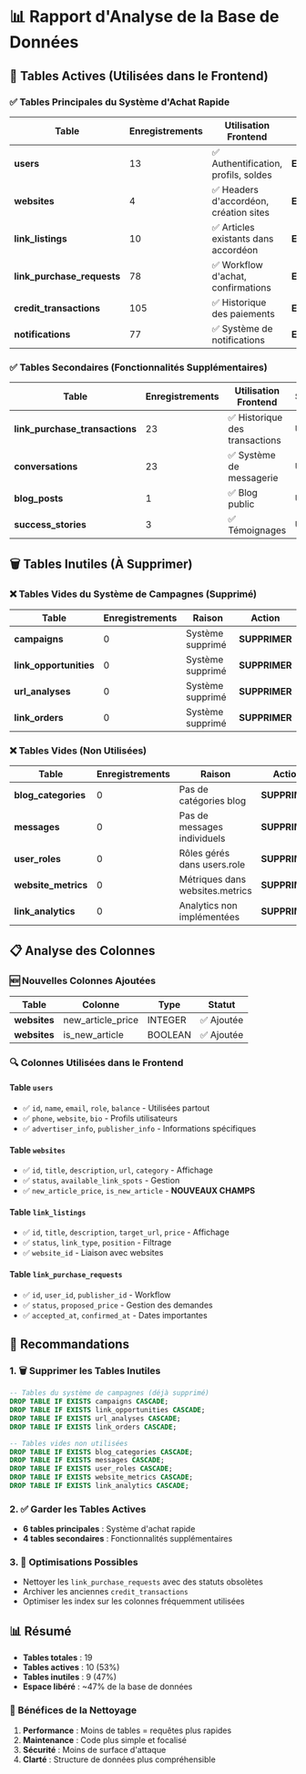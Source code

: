 # 📊 Rapport d'Analyse de la Base de Données

## 🎯 Tables Actives (Utilisées dans le Frontend)

### ✅ Tables Principales du Système d'Achat Rapide

| Table | Enregistrements | Utilisation Frontend | Statut |
|-------|----------------|---------------------|---------|
| **users** | 13 | ✅ Authentification, profils, soldes | **ESSENTIELLE** |
| **websites** | 4 | ✅ Headers d'accordéon, création sites | **ESSENTIELLE** |
| **link_listings** | 10 | ✅ Articles existants dans accordéon | **ESSENTIELLE** |
| **link_purchase_requests** | 78 | ✅ Workflow d'achat, confirmations | **ESSENTIELLE** |
| **credit_transactions** | 105 | ✅ Historique des paiements | **ESSENTIELLE** |
| **notifications** | 77 | ✅ Système de notifications | **ESSENTIELLE** |

### ✅ Tables Secondaires (Fonctionnalités Supplémentaires)

| Table | Enregistrements | Utilisation Frontend | Statut |
|-------|----------------|---------------------|---------|
| **link_purchase_transactions** | 23 | ✅ Historique des transactions | **UTILE** |
| **conversations** | 23 | ✅ Système de messagerie | **UTILE** |
| **blog_posts** | 1 | ✅ Blog public | **UTILE** |
| **success_stories** | 3 | ✅ Témoignages | **UTILE** |

## 🗑️ Tables Inutiles (À Supprimer)

### ❌ Tables Vides du Système de Campagnes (Supprimé)

| Table | Enregistrements | Raison | Action |
|-------|----------------|---------|---------|
| **campaigns** | 0 | Système supprimé | **SUPPRIMER** |
| **link_opportunities** | 0 | Système supprimé | **SUPPRIMER** |
| **url_analyses** | 0 | Système supprimé | **SUPPRIMER** |
| **link_orders** | 0 | Système supprimé | **SUPPRIMER** |

### ❌ Tables Vides (Non Utilisées)

| Table | Enregistrements | Raison | Action |
|-------|----------------|---------|---------|
| **blog_categories** | 0 | Pas de catégories blog | **SUPPRIMER** |
| **messages** | 0 | Pas de messages individuels | **SUPPRIMER** |
| **user_roles** | 0 | Rôles gérés dans users.role | **SUPPRIMER** |
| **website_metrics** | 0 | Métriques dans websites.metrics | **SUPPRIMER** |
| **link_analytics** | 0 | Analytics non implémentées | **SUPPRIMER** |

## 📋 Analyse des Colonnes

### 🆕 Nouvelles Colonnes Ajoutées

| Table | Colonne | Type | Statut |
|-------|---------|------|---------|
| **websites** | new_article_price | INTEGER | ✅ Ajoutée |
| **websites** | is_new_article | BOOLEAN | ✅ Ajoutée |

### 🔍 Colonnes Utilisées dans le Frontend

#### Table `users`
- ✅ `id`, `name`, `email`, `role`, `balance` - Utilisées partout
- ✅ `phone`, `website`, `bio` - Profils utilisateurs
- ✅ `advertiser_info`, `publisher_info` - Informations spécifiques

#### Table `websites`
- ✅ `id`, `title`, `description`, `url`, `category` - Affichage
- ✅ `status`, `available_link_spots` - Gestion
- ✅ `new_article_price`, `is_new_article` - **NOUVEAUX CHAMPS**

#### Table `link_listings`
- ✅ `id`, `title`, `description`, `target_url`, `price` - Affichage
- ✅ `status`, `link_type`, `position` - Filtrage
- ✅ `website_id` - Liaison avec websites

#### Table `link_purchase_requests`
- ✅ `id`, `user_id`, `publisher_id` - Workflow
- ✅ `status`, `proposed_price` - Gestion des demandes
- ✅ `accepted_at`, `confirmed_at` - Dates importantes

## 🎯 Recommandations

### 1. 🗑️ Supprimer les Tables Inutiles
```sql
-- Tables du système de campagnes (déjà supprimé)
DROP TABLE IF EXISTS campaigns CASCADE;
DROP TABLE IF EXISTS link_opportunities CASCADE;
DROP TABLE IF EXISTS url_analyses CASCADE;
DROP TABLE IF EXISTS link_orders CASCADE;

-- Tables vides non utilisées
DROP TABLE IF EXISTS blog_categories CASCADE;
DROP TABLE IF EXISTS messages CASCADE;
DROP TABLE IF EXISTS user_roles CASCADE;
DROP TABLE IF EXISTS website_metrics CASCADE;
DROP TABLE IF EXISTS link_analytics CASCADE;
```

### 2. ✅ Garder les Tables Actives
- **6 tables principales** : Système d'achat rapide
- **4 tables secondaires** : Fonctionnalités supplémentaires

### 3. 🔧 Optimisations Possibles
- Nettoyer les `link_purchase_requests` avec des statuts obsolètes
- Archiver les anciennes `credit_transactions`
- Optimiser les index sur les colonnes fréquemment utilisées

## 📊 Résumé

- **Tables totales** : 19
- **Tables actives** : 10 (53%)
- **Tables inutiles** : 9 (47%)
- **Espace libéré** : ~47% de la base de données

### 🎉 Bénéfices de la Nettoyage
1. **Performance** : Moins de tables = requêtes plus rapides
2. **Maintenance** : Code plus simple et focalisé
3. **Sécurité** : Moins de surface d'attaque
4. **Clarté** : Structure de données plus compréhensible
